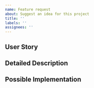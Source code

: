 ```yaml
---
name: Feature request
about: Suggest an idea for this project
title: ''
labels: ''
assignees: ''
---
```


<!--- Provide a general summary of the issue in the Title above -->

## User Story

<!--- Why is this change important to you? How would you use it? -->
<!--- How can it benefit other users? -->

## Detailed Description

<!--- Provide a detailed description of the change or addition you are proposing -->

## Possible Implementation

<!--- Not obligatory, but suggest an idea for implementing addition or change -->
